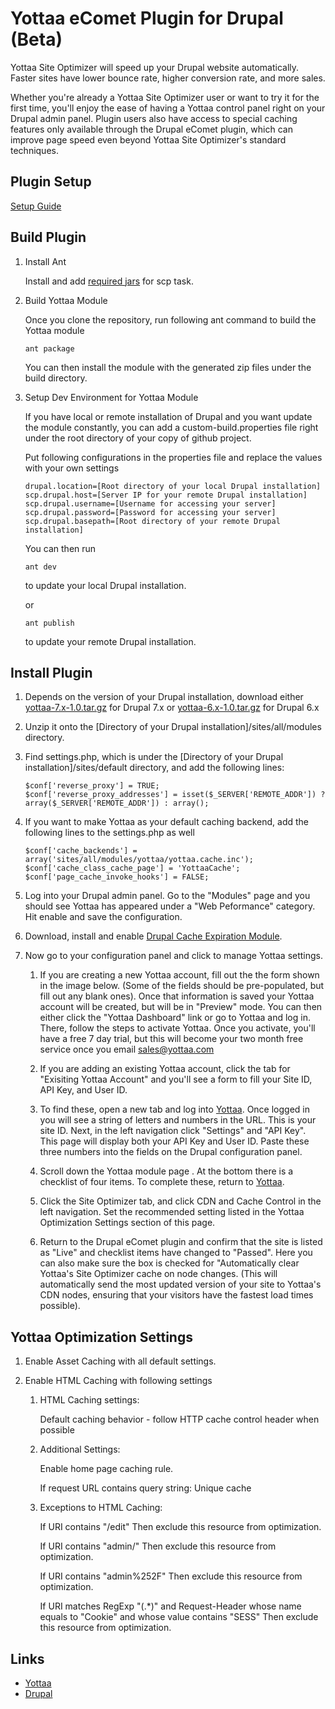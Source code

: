 # Yottaa eComet Plugin for Drupal (Beta)

Yottaa Site Optimizer will speed up your Drupal website automatically.  Faster sites have lower bounce rate, higher conversion rate, and more sales.

Whether you're already a Yottaa Site Optimizer user or want to try it for the first time, you'll enjoy the ease of having a Yottaa control panel right on your Drupal admin panel. Plugin users also have access to special caching features only available through the Drupal eComet plugin, which can improve page speed even beyond Yottaa Site Optimizer's standard techniques.

## Plugin Setup ##

[Setup Guide](http://www.yottaa.com/reference-materials/yottaa-ecomet-plugin-for-drupal-beta/)

## Build Plugin ##

1. Install Ant

    Install and add [required jars](http://ant.apache.org/manual/Tasks/scp.html) for scp task.

2. Build Yottaa Module

    Once you clone the repository, run following ant command to build the Yottaa module

    ```
    ant package
    ```

    You can then install the module with the generated zip files under the build directory.

3. Setup Dev Environment for Yottaa Module

    If you have local or remote installation of Drupal and you want update the module constantly, you can add a custom-build.properties file right under the root directory of your copy of github project.

    Put following configurations in the properties file and replace the values with your own settings

    ```
    drupal.location=[Root directory of your local Drupal installation]
    scp.drupal.host=[Server IP for your remote Drupal installation]
    scp.drupal.username=[Username for accessing your server]
    scp.drupal.password=[Password for accessing your server]
    scp.drupal.basepath=[Root directory of your remote Drupal installation]
    ```

    You can then run

    ```
    ant dev
    ```
    to update your local Drupal installation.

    or

    ```
    ant publish
    ```
    to update your remote Drupal installation.

## Install Plugin ##

1. Depends on the version of your Drupal installation, download either [yottaa-7.x-1.0.tar.gz](https://github.com/Yottaa/e-comet-drupal/blob/master/dist/yottaa-7.x-1.0.tar.gz?raw=true) for Drupal 7.x or [yottaa-6.x-1.0.tar.gz](https://github.com/Yottaa/e-comet-drupal/blob/master/dist/yottaa-6.x-1.0.tar.gz?raw=true) for Drupal 6.x

2. Unzip it onto the [Directory of your Drupal installation]/sites/all/modules directory.

3. Find settings.php, which is under the [Directory of your Drupal installation]/sites/default directory, and add the following lines:

   ```
   $conf['reverse_proxy'] = TRUE;
   $conf['reverse_proxy_addresses'] = isset($_SERVER['REMOTE_ADDR']) ? array($_SERVER['REMOTE_ADDR']) : array();
   ```

4. If you want to make Yottaa as your default caching backend, add the following lines to the settings.php as well

   ```
   $conf['cache_backends'] = array('sites/all/modules/yottaa/yottaa.cache.inc');
   $conf['cache_class_cache_page'] = 'YottaaCache';
   $conf['page_cache_invoke_hooks'] = FALSE;
   ```

5. Log into your Drupal admin panel. Go to the "Modules" page and you should see Yottaa has appeared under a "Web Peformance" category. Hit enable and save the configuration.

6. Download, install and enable [Drupal Cache Expiration Module](http://drupal.org/project/expire).

7. Now go to your configuration panel and click to manage Yottaa settings.

   1. If you are creating a new Yottaa account, fill out the the form shown in the image below. (Some of the fields should be pre-populated, but fill out any blank ones). Once that information is saved your Yottaa account will be created, but will be in "Preview" mode. You can then either click the "Yottaa Dashboard" link or go to Yottaa and log in.  There, follow the steps to activate Yottaa. Once you activate, you'll have a free 7 day trial, but this will become your two month free service once you email sales@yottaa.com

   2. If you are adding an existing Yottaa account, click the tab for "Exisiting Yottaa Account" and you'll see a form to fill your Site ID, API Key, and User ID.

   3. To find these, open a new tab and log into [Yottaa](http://apps.yottaa.com). Once logged in you will see a string of letters and numbers in the URL.  This is your site ID. Next, in the left navigation click "Settings" and "API Key". This page will display both your API Key and User ID. Paste these three numbers into the fields on the Drupal configuration panel.

   4. Scroll down the Yottaa module page . At the bottom there is a checklist of four items. To complete these, return to [Yottaa](http://apps.yottaa.com).

   5. Click the Site Optimizer tab, and click CDN and Cache Control in the left navigation. Set the recommended setting listed in the Yottaa Optimization Settings section of this page.

   6. Return to the Drupal eComet plugin and confirm that the site is listed as "Live" and checklist items have changed to "Passed".  Here you can also make sure the box is checked for "Automatically clear Yottaa's Site Optimizer cache on node changes. (This will automatically send the most updated version of your site to Yottaa's CDN nodes, ensuring that your visitors have the fastest load times possible).

## Yottaa Optimization Settings ##

1. Enable Asset Caching with all default settings.

2. Enable HTML Caching with following settings

   1. HTML Caching settings:

      Default caching behavior - follow HTTP cache control header when possible

   2. Additional Settings:

      Enable home page caching rule.

      If request URL contains query string: Unique cache

   3. Exceptions to HTML Caching:

      If URI contains "/edit"
      Then exclude this resource from optimization.

      If URI contains "admin/"
      Then exclude this resource from optimization.

      If URI contains "admin%252F"
      Then exclude this resource from optimization.

      If URI matches RegExp "(.*)"
      and Request-Header whose name equals to "Cookie" and whose value contains "SESS"
      Then exclude this resource from optimization.

[settings]: https://github.com/Yottaa/e-comet-drupal/raw/master/docs/images/2.png "Settings screen shot"

## Links ##

* [Yottaa](http://www.yottaa.com)
* [Drupal](http://www.drupal.org/)